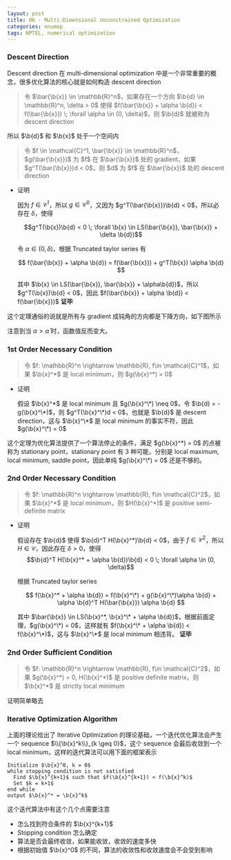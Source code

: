 ```yaml
---
layout: post
title: 06 - Multi-Dimensional Unconstrained Optimization
categories: nnumop
tags: NPTEL, numerical optimization
---
```


### Descent Direction

Descent direction 在 multi-dimensional optimization 中是一个非常重要的概念，很多优化算法的核心就是如何构造 descent direction

<blockquote>
令 $\bar{\b{x}} \in \mathbb{R}^n$，如果存在一个方向 $\b{d} \in \mathbb{R}^n, \delta > 0$ 使得 $f(\bar{\b{x}} + \alpha \b{d}) < f(\bar{\b{x}}) \; \forall \alpha \in (0, \delta)$，则 $\b{d}$ 就被称为 descent direction
</blockquote>

所以 $\b{d}$ 和 $\b{x}$ 处于一个空间内

<blockquote>
令 $f \in \mathcal{C}^1, \bar{\b{x}} \in \mathbb{R}^n$，$g(\bar{\b{x}})$ 为 $f$ 在 $\bar{\b{x}}$ 处的 gradient，如果 $g^T(\bar{\b{x}})d < 0$，则 $d$ 为 $f$ 在 $\bar{\b{x}}$ 处的 descent direction
</blockquote>

* 证明

    因为 $f\in \mathcal{C}^1$，所以 $g \in \mathcal{C}^0$，又因为 $g^T(\bar{\b{x}})\b{d} < 0$，所以必存在 $\delta$，使得
    
    $$g^T(\b{x})\b{d} < 0 \; \forall \b{x} \in LS(\bar{\b{x}}, \bar{\b{x}} + \delta \b{d})$$
    
    令 $\alpha \in (0, \delta)$，根据 Truncated taylor series 有

    $$
    f(\bar{\b{x}} + \alpha \b{d}) = f(\bar{\b{x}}) + g^T(\b{x}) \alpha \b{d}
    $$

    其中 $\b{x} \in LS(\bar{\b{x}}, \bar{\b{x}} + \alpha\b{d})$，所以 $g^T(\b{x})\b{d} < 0$，因此 $f(\bar{\b{x}} + \alpha \b{d}) < f(\bar{\b{x}})$ **证毕**

这个定理通俗的说就是所有与 gradient 成钝角的方向都是下降方向，如下图所示

<object data="/resource/NNP/06-md-op/descent.svg" type="image/svg+xml" class="blkcenter"></object>

注意到当 $\alpha > \hat{\alpha}$ 时，函数值反而变大。

### 1st Order Necessary Condition

<blockquote>
令 $f: \mathbb{R}^n \rightarrow \mathbb{R}, f\in \mathcal{C}^1$，如果 $\b{x}^*$ 是 local minimum，则 $g(\b{x}^*) = 0$
</blockquote>

* 证明

    假设 $\b{x}^*$ 是 local minimum 且 $g(\b{x}^\*) \neq 0$，令 $\b{d} = -g(\b{x}^\*)$，则 $g^T(\b{x}^\*)d < 0$，也就是 $\b{d}$ 是 descent direction，这与 $\b{x}^\*$ 是 local minimum 的事实不符，因此 $g(\b{x}^\*) = 0$

这个定理为优化算法提供了一个算法停止的条件，满足 $g(\b{x}^*) = 0$ 的点被称为 stationary point，stationary point 有 3 种可能，分别是 local maximum, local minimum, saddle point，因此单纯 $g(\b{x}^\*) = 0$ 还是不够的。

### 2nd Order Necessary Condition

<blockquote>
令 $f: \mathbb{R}^n \rightarrow \mathbb{R}, f\in \mathcal{C}^2$，如果 $\b{x}^*$ 是 local minimum，则 $H(\b{x}^*)$ 是 positive semi-definite matrix
</blockquote>

* 证明

    假设存在 $\b{d}$ 使得 $\b{d}^T H(\b{x}^*)\b{d} < 0$，由于 $f \in \mathcal{C}^2$，所以 $H \in \mathcal{C}$，因此存在 $\delta > 0$，使得
    $$\b{d}^T H(\b{x}^* + \alpha \b{d})\b{d} < 0 \; \forall \alpha \in (0, \delta)$$
    
    根据 Truncated taylor series

    $$
    f(\b{x}^* + \alpha \b{d}) = f(\b{x}^\*) + g(\b{x}^\*)\alpha \b{d} + \alpha \b{d}^T H(\bar{\b{x}}) \alpha \b{d}
    $$

    其中 $\bar{\b{x}} \in LS(\b{x}^*, \b{x}^\* + \alpha \b{d})$，根据前面定理，$g(\b{x}^\*) = 0$，这样就有 $f(\b{x}^\* + \alpha \b{d}) < f(\b{x}^\*)$，这与 $\b{x}^\*$ 是 local minimum 相违背。 **证毕**

### 2nd Order Sufficient Condition

<blockquote>
令 $f: \mathbb{R}^n \rightarrow \mathbb{R}, f\in \mathcal{C}^2$，如果 $g(\b{x}^*) = 0, H(\b{x}^*)$ 是 positive definite matrix，则 $\b{x}^*$ 是 strictly local minimum
</blockquote>

证明简单略去

### Iterative Optimization Algorithm

上面的理论给出了 Iterative Optimization 的理论基础，一个迭代优化算法会产生一个 sequence $\\{\b{x}^k\\}_{k \geq 0}$，这个 sequence 会最后收敛到一个 local minimum，这样的迭代算法可以用下面的框架表示

    Initialize $\b{x}^0, k = 0$
    while stopping condition is not satisfied
      Find $\b{x}^{k+1}$ such that $f(\b{x}^{k+1}) < f(\b{x}^k)$
      Set $k = k+1$
    end while
    output $\b{x}^* = \b{x}^k$

这个迭代算法中有这个几个点需要注意

* 怎么找到符合条件的 $\b{x}^{k+1}$
* Stopping condition 怎么确定
* 算法是否会最终收敛，如果能收敛，收敛的速度多快
* 根据初始值 $\b{x}^0$ 的不同，算法的收敛性和收敛速度会不会受到影响
